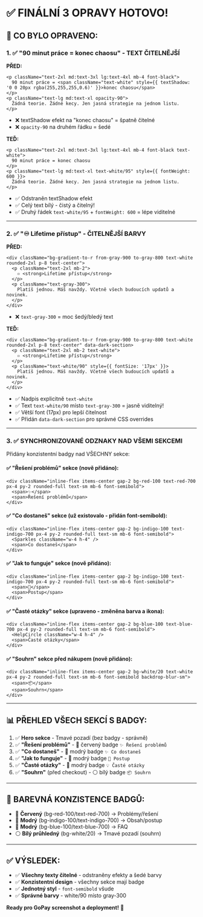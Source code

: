 # ✅ FINÁLNÍ 3 OPRAVY HOTOVO!

## 🎯 CO BYLO OPRAVENO:

### 1. ✅ "90 minut práce = konec chaosu" - TEXT ČITELNĚJŠÍ

**PŘED:**
```tsx
<p className="text-2xl md:text-3xl lg:text-4xl mb-4 font-black">
  90 minut práce = <span className="text-white" style={{ textShadow: '0 0 20px rgba(255,255,255,0.6)' }}>konec chaosu</span>
</p>
<p className="text-lg md:text-xl opacity-90">
  Žádná teorie. Žádné kecy. Jen jasná strategie na jednom listu.
</p>
```
- ❌ textShadow efekt na "konec chaosu" = špatně čitelné
- ❌ `opacity-90` na druhém řádku = šedé

**TEĎ:**
```tsx
<p className="text-2xl md:text-3xl lg:text-4xl mb-4 font-black text-white">
  90 minut práce = konec chaosu
</p>
<p className="text-lg md:text-xl text-white/95" style={{ fontWeight: 600 }}>
  Žádná teorie. Žádné kecy. Jen jasná strategie na jednom listu.
</p>
```
- ✅ Odstraněn textShadow efekt
- ✅ Celý text bílý - čistý a čitelný!
- ✅ Druhý řádek `text-white/95` + `fontWeight: 600` = lépe viditelné

---

### 2. ✅ "♾️ Lifetime přístup" - ČITELNĚJŠÍ BARVY

**PŘED:**
```tsx
<div className="bg-gradient-to-r from-gray-900 to-gray-800 text-white rounded-2xl p-8 text-center">
  <p className="text-2xl mb-2">
    ♾️ <strong>Lifetime přístup</strong>
  </p>
  <p className="text-gray-300">
    Platíš jednou. Máš navždy. Včetně všech budoucích updatů a novinek.
  </p>
</div>
```
- ❌ `text-gray-300` = moc šedý/bledý text

**TEĎ:**
```tsx
<div className="bg-gradient-to-r from-gray-900 to-gray-800 text-white rounded-2xl p-8 text-center" data-dark-section>
  <p className="text-2xl mb-2 text-white">
    ♾️ <strong>Lifetime přístup</strong>
  </p>
  <p className="text-white/90" style={{ fontSize: '17px' }}>
    Platíš jednou. Máš navždy. Včetně všech budoucích updatů a novinek.
  </p>
</div>
```
- ✅ Nadpis explicitně `text-white`
- ✅ Text `text-white/90` místo `text-gray-300` = jasně viditelný!
- ✅ Větší font (17px) pro lepší čitelnost
- ✅ Přidán `data-dark-section` pro správné CSS overrides

---

### 3. ✅ SYNCHRONIZOVANÉ ODZNAKY NAD VŠEMI SEKCEMI

Přidány konzistentní badgy nad VŠECHNY sekce:

#### ✅ **"Řešení problémů"** sekce (nově přidáno):
```tsx
<div className="inline-flex items-center gap-2 bg-red-100 text-red-700 px-4 py-2 rounded-full text-sm mb-6 font-semibold">
  <span>✨</span>
  <span>Řešení problémů</span>
</div>
```

#### ✅ **"Co dostaneš"** sekce (už existovalo - přidán font-semibold):
```tsx
<div className="inline-flex items-center gap-2 bg-indigo-100 text-indigo-700 px-4 py-2 rounded-full text-sm mb-6 font-semibold">
  <Sparkles className="w-4 h-4" />
  <span>Co dostaneš</span>
</div>
```

#### ✅ **"Jak to funguje"** sekce (nově přidáno):
```tsx
<div className="inline-flex items-center gap-2 bg-indigo-100 text-indigo-700 px-4 py-2 rounded-full text-sm mb-6 font-semibold">
  <span>🔄</span>
  <span>Postup</span>
</div>
```

#### ✅ **"Časté otázky"** sekce (upraveno - změněna barva a ikona):
```tsx
<div className="inline-flex items-center gap-2 bg-blue-100 text-blue-700 px-4 py-2 rounded-full text-sm mb-6 font-semibold">
  <HelpCircle className="w-4 h-4" />
  <span>Časté otázky</span>
</div>
```

#### ✅ **"Souhrn"** sekce před nákupem (nově přidáno):
```tsx
<div className="inline-flex items-center gap-2 bg-white/20 text-white px-4 py-2 rounded-full text-sm mb-6 font-semibold backdrop-blur-sm">
  <span>📦</span>
  <span>Souhrn</span>
</div>
```

---

## 📊 PŘEHLED VŠECH SEKCÍ S BADGY:

1. ✅ **Hero sekce** - Tmavé pozadí (bez badgy - správně)
2. ✅ **"Řešení problémů"** - 🔴 červený badge `✨ Řešení problémů`
3. ✅ **"Co dostaneš"** - 🔵 modrý badge `✨ Co dostaneš`
4. ✅ **"Jak to funguje"** - 🔵 modrý badge `🔄 Postup`
5. ✅ **"Časté otázky"** - 🔵 modrý badge `💡 Časté otázky`
6. ✅ **"Souhrn"** (před checkout) - ⚪ bílý badge `📦 Souhrn`

---

## 🎨 BAREVNÁ KONZISTENCE BADGŮ:

- 🔴 **Červený** (bg-red-100/text-red-700) → Problémy/řešení
- 🔵 **Modrý** (bg-indigo-100/text-indigo-700) → Obsah/postup
- 🔵 **Modrý** (bg-blue-100/text-blue-700) → FAQ
- ⚪ **Bílý průhledný** (bg-white/20) → Tmavé pozadí (souhrn)

---

## ✅ VÝSLEDEK:

- ✅ **Všechny texty čitelné** - odstraněny efekty a šedé barvy
- ✅ **Konzistentní design** - všechny sekce mají badge
- ✅ **Jednotný styl** - `font-semibold` všude
- ✅ **Správné barvy** - white/90 místo gray-300

**Ready pro GoPay screenshot a deployment!** 🚀
